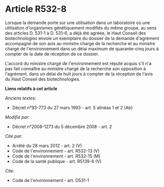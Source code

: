 # Article R532-8

Lorsque la demande porte sur une utilisation dans un laboratoire où une utilisation d'organismes génétiquement modifiés du
même groupe, au sens des articles D. 531-1 à D. 531-6, a déjà été agréée, le Haut Conseil des biotechnologies envoie un
exemplaire du dossier de la demande d'agrément accompagné de son avis au ministre chargé de la recherche et au ministre
chargé de l'environnement dans un délai maximum de quarante-cinq jours à compter de la date de réception de ce dossier.

L'accord du ministre chargé de l'environnement est réputé acquis s'il n'a pas fait connaître au ministre chargé de la
recherche son opposition à l'agrément, dans un délai de huit jours à compter de la réception de l'avis du Haut Conseil des
biotechnologies.

**Liens relatifs à cet article**

_Anciens textes_:

  - Décret n°93-773 du 27 mars 1993 - art. 5 alinéas 1 et 2 (Ab)

_Modifié par_:

  - Décret n°2008-1273 du 5 décembre 2008 - art. 2

_Cité par_:

  - Arrêté du 28 mars 2012 - art. 2 (V)
  - Code de l'environnement - art. R532-13 (V)
  - Code de l'environnement - art. R532-15 (M)
  - Code de la santé publique - art. R5139-6 (V)

_Cite_:

  - Code de l'environnement - art. D531-1
